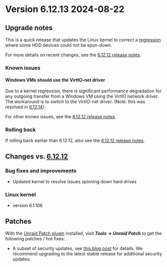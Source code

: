 # Version 6.12.13 2024-08-22

## Upgrade notes

This is a quick release that updates the Linux kernel to correct
a [regression](https://lore.kernel.org/lkml/45cdf1c2-9056-4ac2-8e4d-4f07996a9267@kernel.org/T/) where some HDD devices could not
be spun-down.

For more details on recent changes, see the [6.12.12 release notes](6.12.12.md).

### Known issues

#### Windows VMs should use the VirtIO-net driver

Due to a kernel regression, there is significant performance degradation for any outgoing transfer from a Windows VM using the VirtIO network driver. The workaround is to switch to the VirtIO-net driver. (Note: this was resolved in [6.12.14](6.12.14.md)).

For other known issues, see the [6.12.12 release notes](6.12.12.md#known-issues).

### Rolling back

If rolling back earlier than 6.12.12, also see the [6.12.12 release notes](6.12.12.md#rolling-back).

## Changes vs. [6.12.12](6.12.12.md)

### Bug fixes and improvements

- Updated kernel to resolve issues spinning down hard drives

### Linux kernel

- version 6.1.106

## Patches

With the [Unraid Patch plugin](https://forums.unraid.net/topic/185560-unraid-patch-plugin/) installed, visit ***Tools → Unraid Patch*** to get the following patches / hot fixes:

- A subset of security updates, see [this blog post](https://unraid.net/blog/cvd) for details. We recommend upgrading to the latest stable release for additional security updates.
